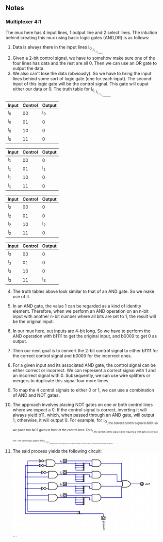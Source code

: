## Notes

### Multiplexer 4:1
The mux here has 4 input lines, 1 output line and 2 select lines. 
The intuition behind creating this mux using basic logic gates (AND,OR) is as follows:
  1. Data is always there in the input lines I<sub>0<sub/>, I<sub>1<sub/>, I<sub>2<sub/>, and I<sub>3<sub/>.
  2. Given a 2-bit control signal, we have to somehow make sure one of the four lines has data and the rest are all 0. Then we can use an OR gate to output the data.
  3. We also can't lose the data (obviously). So we have to bring the input lines behind some sort of logic gate (one for each input). The second input of this logic gate will be the control signal. This gate will ouput either our data or 0. The truth table for I<sub>0<sub/>, I<sub>1<sub/>, I<sub>2<sub/>, I<sub>3<sub/> will be as follows:

  | Input | Control | Output |
  | ----- | ------- | ------ |
  | I<sub>0<sub/>  | 00  | I<sub>0<sub/>  |
  | I<sub>0<sub/>  | 01  | 0 |
  | I<sub>0<sub/>  | 10  | 0 |
  | I<sub>0<sub/>  | 11  | 0 |
    
  | Input | Control | Output |
  | ----- | ------- | ------ |
  | I<sub>1<sub/>  | 00  | 0  |
  | I<sub>1<sub/>  | 01  | I<sub>1<sub/> |
  | I<sub>1<sub/>  | 10  | 0 |
  | I<sub>1<sub/>  | 11  | 0 |
    
  | Input | Control | Output |
  | ----- | ------- | ------ |
  | I<sub>2<sub/>  | 00  | 0  |
  | I<sub>2<sub/>  | 01  | 0 |
  | I<sub>2<sub/>  | 10  | I<sub>2<sub/> |
  | I<sub>2<sub/>  | 11  | 0 |

  | Input | Control | Output |
  | ----- | ------- | ------ |
  | I<sub>3<sub/>  | 00  | 0  |
  | I<sub>3<sub/>  | 01  | 0 |
  | I<sub>3<sub/>  | 10  | 0 |
  | I<sub>3<sub/>  | 11  | I<sub>3<sub/> |
  

  4. The truth tables above look similar to that of an AND gate. So we make use of it. 
  5. In an AND gate, the value 1 can be regarded as a kind of identity element. Therefore, when we perform an AND operation on an n-bit input with another n-bit number where all bits are set to 1, the result will be the original input.
  6. In our mux here, out inputs are 4-bit long. So we have to perform the AND operation with b1111 to get the original input, and b0000 to get 0 as output.
  7. Then our next goal is to convert the 2-bit control signal to either b1111 for the correct control signal and b0000 for the incorrect ones.
  8. For a given input and its associated AND gate, the control signal can be either correct or incorrect. We can represent a correct signal with 1 and an incorrect signal with 0. Subsequently, we can use wire splitters or mergers to duplicate this signal four more times.
  9. To map the 4 control signals to either 0 or 1, we can use a combination of AND and NOT gates.
  10. The approach involves placing NOT gates on one or both control lines where we expect a 0. If the control signal is correct, inverting it will always yield b11, which, when passed through an AND gate, will output 1; otherwise, it will output 0. For example, for I<sub>0<sub/>, the correct control signal is b00, so we place two NOT gates in front of the control lines. For I<sub>1<sub/>, the correct control signal is b01, requiring a NOT gate on only one line. The same logic applies for I<sub>3<sub/>. For I<sub>4<sub/>, where the correct control signal is b11, no NOT gates are needed. If an incorrect signal is received, the output of the AND gate will be 0.

  11. The said process yields the following circuit:
    ![image info](./mux41.png)
``̀